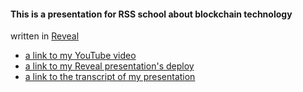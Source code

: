 
#### This is a presentation for RSS school about blockchain technology
written in [Reveal](https://revealjs.com/?demo)


- [a link to my YouTube video](https://youtu.be/AcqgR1iBse4)
- [a link to my Reveal presentation's deploy](https://blockchain-rss.netlify.app/)
- [a link to the transcript of my presentation](https://docs.google.com/document/d/1toV_9uSfivQiXEV5Tq5VvEncB0SIPQeVMFfJyG6xWDs/edit?usp=sharing)
